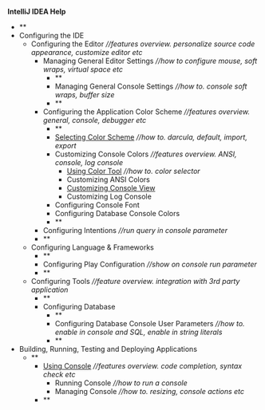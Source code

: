 

**IntelliJ IDEA Help**

 - **
 - Configuring the IDE
	 - Configuring the Editor *//features overview. personalize source code appearance, customize editor etc*
		 - Managing General Editor Settings *//how to configure mouse, soft wraps, virtual space etc*
			 - **
			 - Managing General Console Settings *//how to. console soft wraps, buffer size*
			 - **
		 - Configuring the Application Color Scheme *//features overview. general, console, debugger etc*
			 - **
			 - [Selecting Color Scheme](Scheme.md) *//how to. darcula, default, import, export*
			 - Customizing Console Colors *//features overview. ANSI, console, log console*
				 - [Using Color Tool](ColorTool.md) *//how to. color selector*
				 - Customizing ANSI Colors
				 - [Customizing Console View](ConsoleColor.md)
				 - Customizing Log Console
			 - Configuring Console Font 
			 - Configuring Database Console Colors
			- **
		- Configuring Intentions *//run query in console parameter*
		- **
	- Configuring Language & Frameworks
		- **
		- Configuring Play Configuration *//show on console run parameter*
		- **
	- Configuring Tools *//feature overview. integration with 3rd party application*
		- **
		- Configuring Database 
			- **
			- Configuring Database Console User Parameters *//how to. enable in console and SQL, enable in string literals*
			- **
- Building, Running, Testing and Deploying Applications
	- **
		- [Using Console](OverViewConsole.md) *//features overview. code completion, syntax check etc*
			- Running Console *//how to run a console*
			- Managing Console *//how to. resizing, console actions etc*
		- **
